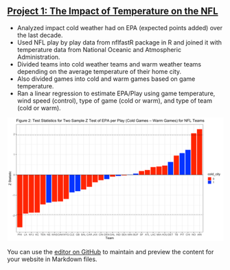 ## [Project 1: The Impact of Temperature on the NFL](https://github.com/psmith22/nfl_temperature_proj/tree/main)
 - Analyzed impact cold weather had on EPA (expected points added) over the last decade.
 - Used NFL play by play data from nflfastR package in R and joined it with temperature data from National Oceanic and Atmospheric Administration.
 - Divided teams into cold weather teams and warm weather teams depending on the average temperature of their home city.
 - Also divided games into cold and warm games based on game temperature.
 - Ran a linear regression to estimate EPA/Play using game temperature, wind speed (control), type of game (cold or warm), and type of team (cold or warm).

![](/images/Project%20Z-test%20epa:play.png)

You can use the [editor on GitHub](https://github.com/psmith22/Patrick_Portfolio/edit/gh-pages/index.md) to maintain and preview the content for your website in Markdown files.
